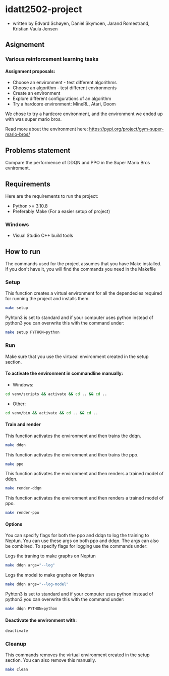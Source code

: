 # idatt2502-project
- written by Edvard Schøyen, Daniel Skymoen, Jarand Romestrand, Kristian Vaula Jensen

## Asignement
### Various reinforcement learning tasks
#### Assignment proposals:
- Choose an environment - test different algorithms
- Choose an algorithm - test different environments
- Create an environment
- Explore different configurations of an algorithm
- Try a hardcore environment: MineRL, Atari, Doom​

We chose to try a hardcore environment, and the environment we ended up with was super mario bros.

Read more about the environment here: https://pypi.org/project/gym-super-mario-bros/

## Problems statement
Compare the performence of DDQN and PPO in the Super Mario
Bros evniroment.

## Requirements
Here are the requirements to run the project:
- Python >= 3.10.8
- Preferably Make (For a easier setup of project)

### Windows
- Visual Studio C++ build tools

## How to run
The commands used for the project assumes that you have Make installed. If you don't have it, you will find the commands you need in the Makefile

### Setup
This function creates a virtual environment for all the dependecies required for running the project and installs them.

``` bash
make setup
```

Pyhton3 is set to standard and if your computer uses python instead of python3 you can overwrite this with the command under:

```bash
make setup PYTHON=python
```

### Run
Make sure that you use the virtueal environment created in the setup section.
#### To activate the environment in commandline manually:
- Windows:
``` bash
cd venv/scripts && activate && cd .. && cd ..
```
- Other:
```bash
cd venv/bin && activate && cd .. && cd ..
```

#### Train and render
This function activates the environment and then trains the ddqn.

``` bash
make ddqn
```

This function activates the environment and then trains the ppo.

``` bash
make ppo
```

This function activates the environment and then renders a trained model of ddqn.
``` bash
make render-ddqn
```

This function activates the environment and then renders a trained model of ppo.
``` bash
make render-ppo
```

#### Options
You can specify flags for both the ppo and ddqn to log the training to Neptun.
You can use these args on both ppo and ddqn. The args can also be combined. 
To specify flags for logging use the commands under:

Logs the traning to make graphs on Neptun
```bash
make ddqn args="--log"
```

Logs the model to make graphs on Neptun
```bash
make ddqn args="--log-model"
```

Pyhton3 is set to standard and if your computer uses python instead of python3 you can overwrite this with the command under:

```bash
make ddqn PYTHON=python
```

#### Deactivate the environment with:
``` bash
deactivate
```

### Cleanup
This commands removes the virtual environment created in the setup section. You can also remove this manually.

```bash
make clean
```
